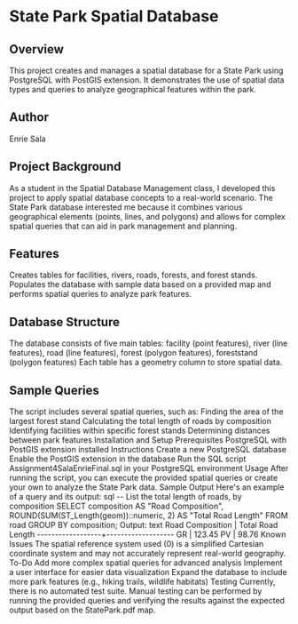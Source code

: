 # State Park Spatial Database
## Overview
This project creates and manages a spatial database for a State Park using PostgreSQL with PostGIS extension. It demonstrates the use of spatial data types and queries to analyze geographical features within the park.
## Author
Enrie Sala
## Project Background
As a student in the Spatial Database Management class, I developed this project to apply spatial database concepts to a real-world scenario. The State Park database interested me because it combines various geographical elements (points, lines, and polygons) and allows for complex spatial queries that can aid in park management and planning.
## Features
Creates tables for facilities, rivers, roads, forests, and forest stands. Populates the database with sample data based on a provided map and performs spatial queries to analyze park features. 
## Database Structure
The database consists of five main tables:
facility (point features), river (line features), road (line features), forest (polygon features), foreststand (polygon features) Each table has a geometry column to store spatial data.
## Sample Queries
The script includes several spatial queries, such as:
Finding the area of the largest forest stand
Calculating the total length of roads by composition
Identifying facilities within specific forest stands
Determining distances between park features
Installation and Setup
Prerequisites
PostgreSQL with PostGIS extension installed
Instructions
Create a new PostgreSQL database
Enable the PostGIS extension in the database
Run the SQL script Assignment4SalaEnrieFinal.sql in your PostgreSQL environment
Usage
After running the script, you can execute the provided spatial queries or create your own to analyze the State Park data.
Sample Output
Here's an example of a query and its output:
sql
-- List the total length of roads, by composition
SELECT composition AS "Road Composition", 
       ROUND(SUM(ST_Length(geom))::numeric, 2) AS "Total Road Length"
FROM road
GROUP BY composition;
Output:
text
Road Composition | Total Road Length
------------------+-------------------
GR               | 123.45
PV               | 98.76
Known Issues
The spatial reference system used (0) is a simplified Cartesian coordinate system and may not accurately represent real-world geography.
To-Do
Add more complex spatial queries for advanced analysis
Implement a user interface for easier data visualization
Expand the database to include more park features (e.g., hiking trails, wildlife habitats)
Testing
Currently, there is no automated test suite. Manual testing can be performed by running the provided queries and verifying the results against the expected output based on the StatePark.pdf map.
